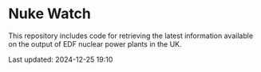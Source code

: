 # Nuke Watch

This repository includes code for retrieving the latest information available on the output of EDF nuclear power plants in the UK.

Last updated: 2024-12-25 19:10